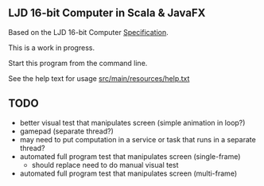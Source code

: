 LJD 16-bit Computer in Scala & JavaFX
-------------------------------------

Based on the LJD 16-bit Computer
[Specification](https://github.com/lj-ditrapani/16-bit-computer-specification).

This is a work in progress.

Start this program from the command line.

See the help text for usage [src/main/resources/help.txt](src/main/resources/help.txt)


TODO
----

- better visual test that manipulates screen (simple animation in loop?)
- gamepad (separate thread?)
- may need to put computation in a service or task
  that runs in a separate thread?
- automated full program test that manipulates screen (single-frame)
    - should replace need to do manual visual test
- automated full program test that manipulates screen (multi-frame)
